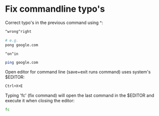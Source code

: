 # Fix commandline typo's

Correct typo's in the previous command using ^:

```sh
^wrong^right

# e.g.
pong google.com

^on^in

ping google.com
```

Open editor for command line (save+exit runs command) uses system's $EDITOR:

```sh
Ctrl+X+E
```

Typing 'fc' (fix command) will open the last command in the $EDITOR and execute it when closing the editor:

```sh
fc
```